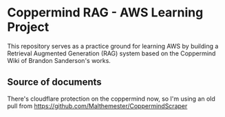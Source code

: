 # Coppermind RAG - AWS Learning Project

This repository serves as a practice ground for learning AWS by building a Retrieval Augmented Generation (RAG) system based on the Coppermind Wiki of Brandon Sanderson's works.

## Source of documents
There's cloudflare protection on the coppermind now, so I'm using an old pull from https://github.com/Malthemester/CoppermindScraper